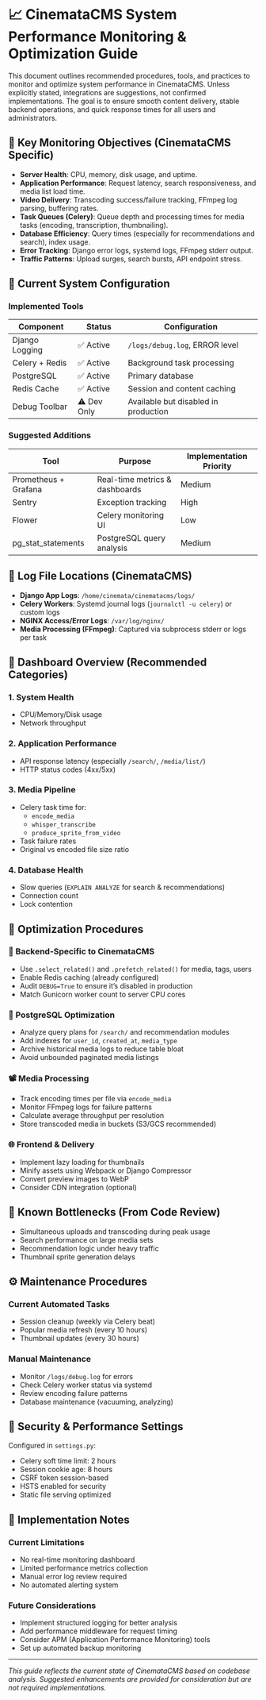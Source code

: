 # 📈 CinemataCMS System Performance Monitoring & Optimization Guide

This document outlines recommended procedures, tools, and practices to monitor and optimize system performance in CinemataCMS. Unless explicitly stated, integrations are suggestions, not confirmed implementations. The goal is to ensure smooth content delivery, stable backend operations, and quick response times for all users and administrators.

## 🧠 Key Monitoring Objectives (CinemataCMS Specific)
- **Server Health**: CPU, memory, disk usage, and uptime.
- **Application Performance**: Request latency, search responsiveness, and media list load time.
- **Video Delivery**: Transcoding success/failure tracking, FFmpeg log parsing, buffering rates.
- **Task Queues (Celery)**: Queue depth and processing times for media tasks (encoding, transcription, thumbnailing).
- **Database Efficiency**: Query times (especially for recommendations and search), index usage.
- **Error Tracking**: Django error logs, systemd logs, FFmpeg stderr output.
- **Traffic Patterns**: Upload surges, search bursts, API endpoint stress.

## 🔧 Current System Configuration

### Implemented Tools
| Component | Status | Configuration |
|-----------|---------|---------------|
| Django Logging | ✅ Active | `/logs/debug.log`, ERROR level |
| Celery + Redis | ✅ Active | Background task processing |
| PostgreSQL | ✅ Active | Primary database |
| Redis Cache | ✅ Active | Session and content caching |
| Debug Toolbar | ⚠️ Dev Only | Available but disabled in production |

### Suggested Additions
| Tool | Purpose | Implementation Priority |
|------|---------|------------------------|
| Prometheus + Grafana | Real-time metrics & dashboards | Medium |
| Sentry | Exception tracking | High |
| Flower | Celery monitoring UI | Low |
| pg_stat_statements | PostgreSQL query analysis | Medium |

## 📂 Log File Locations (CinemataCMS)
- **Django App Logs**: `/home/cinemata/cinematacms/logs/`
- **Celery Workers**: Systemd journal logs (`journalctl -u celery`) or custom logs
- **NGINX Access/Error Logs**: `/var/log/nginx/`
- **Media Processing (FFmpeg)**: Captured via subprocess stderr or logs per task

## 🚦 Dashboard Overview (Recommended Categories)
### 1. System Health
- CPU/Memory/Disk usage
- Network throughput

### 2. Application Performance
- API response latency (especially `/search/`, `/media/list/`)
- HTTP status codes (4xx/5xx)

### 3. Media Pipeline
- Celery task time for:
  - `encode_media`
  - `whisper_transcribe`
  - `produce_sprite_from_video`
- Task failure rates
- Original vs encoded file size ratio

### 4. Database Health
- Slow queries (`EXPLAIN ANALYZE` for search & recommendations)
- Connection count
- Lock contention

## 🔁 Optimization Procedures

### 🧩 Backend-Specific to CinemataCMS
- Use `.select_related()` and `.prefetch_related()` for media, tags, users
- Enable Redis caching (already configured)
- Audit `DEBUG=True` to ensure it’s disabled in production
- Match Gunicorn worker count to server CPU cores

### 📃 PostgreSQL Optimization
- Analyze query plans for `/search/` and recommendation modules
- Add indexes for `user_id`, `created_at`, `media_type`
- Archive historical media logs to reduce table bloat
- Avoid unbounded paginated media listings

### 📽️ Media Processing
- Track encoding times per file via `encode_media`
- Monitor FFmpeg logs for failure patterns
- Calculate average throughput per resolution
- Store transcoded media in buckets (S3/GCS recommended)

### 🌐 Frontend & Delivery
- Implement lazy loading for thumbnails
- Minify assets using Webpack or Django Compressor
- Convert preview images to WebP
- Consider CDN integration (optional)

## 🥪 Known Bottlenecks (From Code Review)
- Simultaneous uploads and transcoding during peak usage
- Search performance on large media sets
- Recommendation logic under heavy traffic
- Thumbnail sprite generation delays

## ⚙️ Maintenance Procedures

### Current Automated Tasks
- Session cleanup (weekly via Celery beat)
- Popular media refresh (every 10 hours)
- Thumbnail updates (every 30 hours)

### Manual Maintenance
- Monitor `/logs/debug.log` for errors
- Check Celery worker status via systemd
- Review encoding failure patterns
- Database maintenance (vacuuming, analyzing)

## 🔐 Security & Performance Settings

Configured in `settings.py`:
- Celery soft time limit: 2 hours
- Session cookie age: 8 hours
- CSRF token session-based
- HSTS enabled for security
- Static file serving optimized

## 📌 Implementation Notes

### Current Limitations
- No real-time monitoring dashboard
- Limited performance metrics collection
- Manual error log review required
- No automated alerting system

### Future Considerations
- Implement structured logging for better analysis
- Add performance middleware for request timing
- Consider APM (Application Performance Monitoring) tools
- Set up automated backup monitoring

---

*This guide reflects the current state of CinemataCMS based on codebase analysis. Suggested enhancements are provided for consideration but are not required implementations.*
